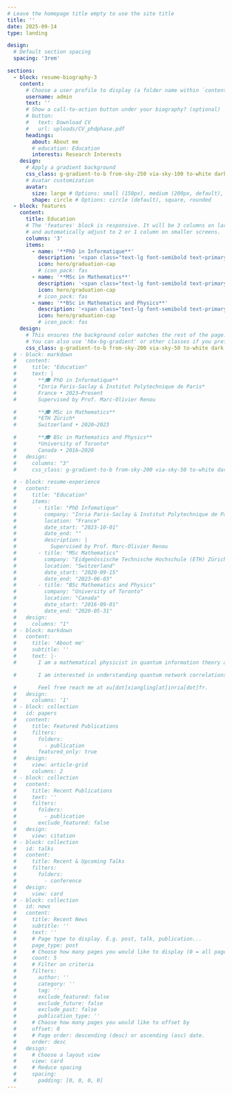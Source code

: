 ```yaml
---
# Leave the homepage title empty to use the site title
title: ''
date: 2025-09-14
type: landing

design:
  # Default section spacing
  spacing: '3rem'

sections:
  - block: resume-biography-3
    content:
      # Choose a user profile to display (a folder name within `content/authors/`)
      username: admin
      text: ''
      # Show a call-to-action button under your biography? (optional)
      # button:
      #   text: Download CV
      #   url: uploads/CV_phdphase.pdf
      headings:
        about: About me
        # education: Education
        interests: Research Interests
    design:
      # Apply a gradient background
      css_class: g-gradient-to-b from-sky-250 via-sky-100 to-white dark:from-slate-800 dark:via-sky-900 dark:to-slate-950  # hbx-bg-gradient
      # Avatar customization
      avatar:
        size: large # Options: small (150px), medium (200px, default), large (320px), xl (400px), xxl (500px)
        shape: circle # Options: circle (default), square, rounded
  - block: features
    content:
      title: Education
      # The 'features' block is responsive. It will be 3 columns on large screens,
      # and automatically adjust to 2 or 1 column on smaller screens.
      columns: '3'
      items:
        - name: '**PhD in Informatique**'
          description: '<span class="text-lg font-semibold text-primary-600 dark:text-primary-400">Inria Paris-Saclay & Institut Polytechnique de Paris</span><br>France • 2023–Present<br>Supervised by Prof. Marc-Olivier Renou'
          icon: hero/graduation-cap
          # icon_pack: fas
        - name: '**MSc in Mathematics**'
          description: '<span class="text-lg font-semibold text-primary-600 dark:text-primary-400">ETH Zürich</span><br>Switzerland • 2020–2023'
          icon: hero/graduation-cap
          # icon_pack: fas
        - name: '**BSc in Mathematics and Physics**'
          description: '<span class="text-lg font-semibold text-primary-600 dark:text-primary-400">University of Toronto</span><br>Canada • 2016–2020'
          icon: hero/graduation-cap
          # icon_pack: fas
    design:
      # This ensures the background color matches the rest of the page.
      # You can also use 'hbx-bg-gradient' or other classes if you prefer.
      css_class: g-gradient-to-b from-sky-200 via-sky-50 to-white dark:from-slate-800 dark:via-sky-900 dark:to-slate-950
  # - block: markdown
  #   content:
  #     title: "Education"
  #     text: |
  #       **🎓 PhD in Informatique**  
  #       *Inria Paris-Saclay & Institut Polytechnique de Paris*  
  #       France • 2023–Present  
  #       Supervised by Prof. Marc-Olivier Renou

  #       **🎓 MSc in Mathematics**  
  #       *ETH Zürich*  
  #       Switzerland • 2020–2023

  #       **🎓 BSc in Mathematics and Physics**  
  #       *University of Toronto*  
  #       Canada • 2016–2020
  #   design:
  #     columns: "3"
  #     css_class: g-gradient-to-b from-sky-200 via-sky-50 to-white dark:from-slate-800 dark:via-sky-900 dark:to-slate-950

  # - block: resume-experience
  #   content:
  #     title: "Education"
  #     items:
  #       - title: "PhD Infomatique"
  #         company: "Inria Paris-Saclay & Institut Polytechnique de Paris"
  #         location: "France"
  #         date_start: "2023-10-01"
  #         date_end: ""
  #         description: |
  #           Supervised by Prof. Marc-Olivier Renou
  #       - title: "MSc Mathematics"
  #         company: "Eidgenössische Technische Hochschule (ETH) Zürich"
  #         location: "Switzerland"
  #         date_start: "2020-09-15"
  #         date_end: "2023-06-03"
  #       - title: "BSc Mathematics and Physics"
  #         company: "University of Toronto"
  #         location: "Canada"
  #         date_start: "2016-09-01"
  #         date_end: "2020-05-31"
  #   design:
  #     columns: "1"
  # - block: markdown
  #   content:
  #     title: 'About me'
  #     subtitle: ''
  #     text: |-
  #       I am a mathematical physicist in quantum information theory and quantum foundations. 

  #       I am interested in understanding quantum network correlations, many-body physics, and cryptography, by applying tools including the theory of operator algebras and noncommutative polynomial optimization. I joined the team PhiQus at Inria Paris-Saclay as a PhD student since October 2023. 

  #       Feel free reach me at xu[dot]xiangling[at]inria[dot]fr.
  #   design:
  #     columns: '1'
  # - block: collection
  #   id: papers
  #   content:
  #     title: Featured Publications
  #     filters:
  #       folders:
  #         - publication
  #       featured_only: true
  #   design:
  #     view: article-grid
  #     columns: 2
  # - block: collection
  #   content:
  #     title: Recent Publications
  #     text: ''
  #     filters:
  #       folders:
  #         - publication
  #       exclude_featured: false
  #   design:
  #     view: citation
  # - block: collection
  #   id: talks
  #   content:
  #     title: Recent & Upcoming Talks
  #     filters:
  #       folders:
  #         - conference
  #   design:
  #     view: card
  # - block: collection
  #   id: news
  #   content:
  #     title: Recent News
  #     subtitle: ''
  #     text: ''
  #     # Page type to display. E.g. post, talk, publication...
  #     page_type: post
  #     # Choose how many pages you would like to display (0 = all pages)
  #     count: 5
  #     # Filter on criteria
  #     filters:
  #       author: ''
  #       category: ''
  #       tag: ''
  #       exclude_featured: false
  #       exclude_future: false
  #       exclude_past: false
  #       publication_type: ''
  #     # Choose how many pages you would like to offset by
  #     offset: 0
  #     # Page order: descending (desc) or ascending (asc) date.
  #     order: desc
  #   design:
  #     # Choose a layout view
  #     view: card
  #     # Reduce spacing
  #     spacing:
  #       padding: [0, 0, 0, 0]
---
```

